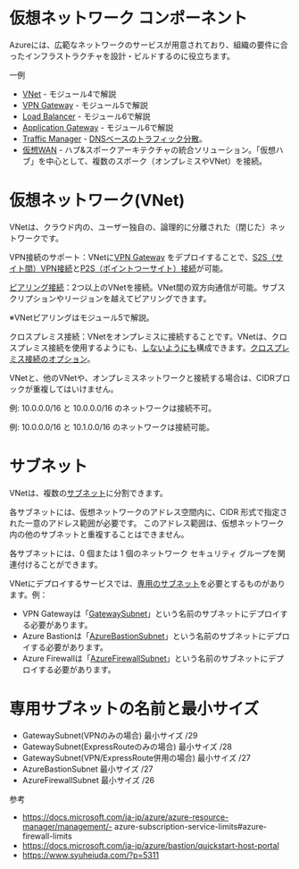 # 仮想ネットワーク コンポーネント

Azureには、広範なネットワークのサービスが用意されており、組織の要件に合ったインフラストラクチャを設計・ビルドするのに役立ちます。

一例
- [VNet](https://docs.microsoft.com/ja-jp/azure/virtual-network/virtual-networks-overview) - モジュール4で解説
- [VPN Gateway](https://docs.microsoft.com/ja-jp/azure/vpn-gateway/vpn-gateway-about-vpngateways) - モジュール5で解説
- [Load Balancer](https://docs.microsoft.com/ja-jp/azure/load-balancer/load-balancer-overview) - モジュール6で解説
- [Application Gateway](https://docs.microsoft.com/ja-jp/azure/application-gateway/overview) - モジュール6で解説
- [Traffic Manager](https://docs.microsoft.com/ja-jp/azure/traffic-manager/traffic-manager-overview) - [DNSベースのトラフィック分散](https://docs.microsoft.com/ja-jp/azure/traffic-manager/traffic-manager-routing-methods)。
- [仮想WAN](https://docs.microsoft.com/ja-jp/azure/virtual-wan/virtual-wan-about) - ハブ&スポークアーキテクチャの統合ソリューション。「仮想ハブ」を中心として、複数のスポーク（オンプレミスやVNet）を接続。

# 仮想ネットワーク(VNet)

VNetは、クラウド内の、ユーザー独自の、論理的に分離された（閉じた）ネットワークです。

VPN接続のサポート：VNetに[VPN Gateway](https://docs.microsoft.com/ja-jp/azure/vpn-gateway/) をデプロイすることで、[S2S（サイト間）VPN接続](https://docs.microsoft.com/ja-jp/azure/vpn-gateway/vpn-gateway-howto-site-to-site-resource-manager-portal)と[P2S（ポイントつーサイト）接続](https://docs.microsoft.com/ja-jp/azure/vpn-gateway/point-to-site-about)が可能。

[ピアリング接続](https://docs.microsoft.com/ja-jp/azure/virtual-network/virtual-network-peering-overview)：2つ以上のVNetを接続。VNet間の双方向通信が可能。サブスクリプションやリージョンを越えてピアリングできます。

※VNetピアリングはモジュール5で解説。

クロスプレミス接続：VNetをオンプレミスに接続することです。VNetは、クロスプレミス接続を使用するようにも、[しないようにも](https://docs.microsoft.com/ja-jp/azure/virtual-network/virtual-networks-faq#can-i-use-vnets-without-cross-premises-connectivity)構成できます。[クロスプレミス接続のオプション](https://docs.microsoft.com/ja-jp/azure/vpn-gateway/vpn-gateway-vpn-faq#what-are-my-cross-premises-connection-options)。

VNetと、他のVNetや、オンプレミスネットワークと接続する場合は、CIDRブロックが重複してはいけません。

例: 10.0.0.0/16 と 10.0.0.0/16 のネットワークは接続不可。

例: 10.0.0.0/16 と 10.1.0.0/16 のネットワークは接続可能。

# サブネット

VNetは、複数の[サブネット](https://docs.microsoft.com/ja-jp/azure/virtual-network/virtual-network-vnet-plan-design-arm#subnets)に分割できます。

各サブネットには、仮想ネットワークのアドレス空間内に、CIDR 形式で指定された一意のアドレス範囲が必要です。 このアドレス範囲は、仮想ネットワーク内の他のサブネットと重複することはできません。

各サブネットには、0 個または 1 個のネットワーク セキュリティ グループを関連付けることができます。

VNetにデプロイするサービスでは、[専用のサブネット](https://docs.microsoft.com/ja-jp/azure/virtual-network/virtual-network-for-azure-services#services-that-can-be-deployed-into-a-virtual-network)を必要とするものがあります。例：
- VPN Gatewayは「[GatewaySubnet](https://docs.microsoft.com/ja-jp/azure/vpn-gateway/vpn-gateway-vpn-faq#do-i-need-a-gatewaysubnet)」という名前のサブネットにデプロイする必要があります。
- Azure Bastionは「[AzureBastionSubnet](https://docs.microsoft.com/ja-jp/azure/bastion/bastion-nsg#azurebastionsubnet)」という名前のサブネットにデプロイする必要があります。
- Azure Firewallは「[AzureFirewallSubnet](https://docs.microsoft.com/ja-jp/azure/firewall/tutorial-hybrid-portal#create-the-firewall-hub-virtual-network)」という名前のサブネットにデプロイする必要があります。

# 専用サブネットの名前と最小サイズ

- GatewaySubnet(VPNのみの場合) 最小サイズ /29
- GatewaySubnet(ExpressRouteのみの場合) 最小サイズ /28
- GatewaySubnet(VPN/ExpressRoute併用の場合) 最小サイズ /27
- AzureBastionSubnet 最小サイズ /27
- AzureFirewallSubnet 最小サイズ /26

参考

- https://docs.microsoft.com/ja-jp/azure/azure-resource-manager/management/- azure-subscription-service-limits#azure-firewall-limits
- https://docs.microsoft.com/ja-jp/azure/bastion/quickstart-host-portal
- https://www.syuheiuda.com/?p=5311